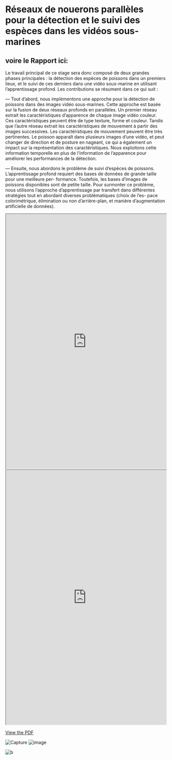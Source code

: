 # Réseaux de nouerons parallèles pour la détection et le suivi des espèces dans les vidéos sous-marines

## voire le Rapport ici:
Le travail principal de ce stage sera donc composé de deux grandes phases principales : la détection des espèces de poissons dans un premiers lieux, et le suivi de ces derniers dans une vidéo sous-marine en utilisant l’apprentissage profond. Les contributions se résument dans ce qui suit :

 — Tout d’abord, nous implémentons une approche pour la détection de poissons dans des images vidéo sous-marines. Cette approche est basée sur la fusion de deux réseaux profonds en parallèles. Un premier réseau extrait les caractéristiques d’apparence de chaque image vidéo couleur. Ces caractéristiques peuvent être de type texture, forme et couleur. Tandis que l’autre réseau extrait les caractéristiques de mouvement à partir des images successives. Les caractéristiques de mouvement peuvent être très pertinentes. Le poisson apparaît dans plusieurs images d’une vidéo, et peut changer de direction et de posture en nageant, ce qui a également un impact sur la représentation des caractéristiques. Nous exploitons cette information temporelle en plus de l’information de l’apparence pour améliorer les performances de la détection.

— Ensuite, nous abordons le problème de suivi d’espèces de poissons. L’apprentissage profond requiert des bases de données de grande taille pour une meilleure per- formance. Toutefois, les bases d’images de poissons disponibles sont de petite taille. Pour surmonter ce problème, nous utilisons l’approche d’apprentissage par transfert dans différentes stratégies tout en abordant diverses problématiques (choix de l’es- pace colorimétrique, élimination ou non d’arrière-plan, et manière d’augmentation artificielle de données).
<iframe src="https://github.com/lmgrj/detection-et-suivi-des-esp-ces-dans-les-videos-sous-marins/blob/main/Presentation-PFE.pptx.pdf" width="100%" height="800px"></iframe>


<iframe src="https://pdfview.io/viewer/Presentation-PFE.pptx.pdf" width="100%" height="800px"></iframe>

[View the PDF](https://github.com/lmgrj/detection-et-suivi-des-esp-ces-dans-les-videos-sous-marins/blob/main/Presentation-PFE.pptx.pdf)



![Capture](https://user-images.githubusercontent.com/54851310/193289414-2fdd824d-cb41-46ab-9461-cce2db39e5c8.PNG)
![image](https://user-images.githubusercontent.com/54851310/193421470-48ec92de-702e-4aaf-a5b1-46d1aaf27439.png)


![b](https://user-images.githubusercontent.com/54851310/193290670-71f3cf49-d5bb-44be-b3d3-00089f5aeed4.PNG)
